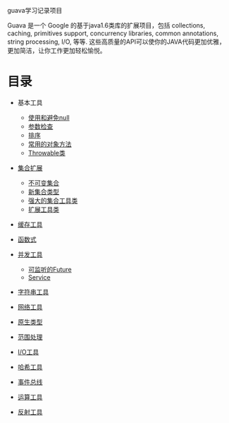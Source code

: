 guava学习记录项目

Guava 是一个 Google 的基于java1.6类库的扩展项目，包括 collections, caching, primitives support, concurrency libraries, common annotations, string processing, I/O, 等等. 这些高质量的API可以使你的JAVA代码更加优雅，更加简洁，让你工作更加轻松愉悦。

目录
===

* 基本工具
	+ [使用和避免null](basic-utilities-using-avoiding-null.md)
	+ [参数检查](basic-utilities-preconditions.md)
	+ [排序](basic-utilities-ordering.md)
	+ [常用的对象方法](basic-utilities-object-methods.md)
	+ [Throwable类](basic-utilities-throwables.md)

* [集合扩展](collections.md)
	+ [不可变集合](collections-immutable-collections.md)
	+ [新集合类型](collections-new-collection-types.md)
	+ [强大的集合工具类](collections-utility-classes.md)
	+ [扩展工具类](collections-extension-utilities.md)
* [缓存工具](caches.md)
* [函数式](functional-idioms.md)
* [并发工具](concurrency.md)
	+ [可监听的Future](concurrency-listenablefuture.md)
	+ [Service](concurrency-service.md)
* [字符串工具](strings.md)
* [网络工具](networking.md)
* [原生类型](primitives.md)
* [范围处理](ranges.md)
* [I/O工具](io.md)
* [哈希工具](hash.md)
* [事件总线](eventbus.md)
* [运算工具](math.md)
* [反射工具](reflection.md)